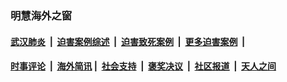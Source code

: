 
### 明慧海外之窗

####  [武汉肺炎](indexes/365.md?t=03221200) &nbsp;|&nbsp;  [迫害案例综述](indexes/328.md?t=03221200) &nbsp;|&nbsp; [迫害致死案例](indexes/277.md?t=03221200)  &nbsp;|&nbsp; [更多迫害案例](indexes/81.md?t=03221200)  &nbsp;|&nbsp; 
####  [时事评论](indexes/19.md?t=03221200) &nbsp;|&nbsp; [海外简讯](indexes/245.md?t=03221200)&nbsp;|&nbsp;  [社会支持](indexes/140.md?t=03221200) &nbsp;|&nbsp; [褒奖决议](indexes/282.md?t=03221200) &nbsp;|&nbsp; [社区报道](indexes/91.md?t=03221200)  &nbsp;|&nbsp; [天人之间](indexes/78.md?t=03221200) 


